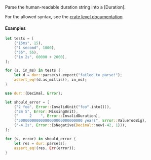 Parse the human-readable duration string into a [Duration].

For the allowed syntax, see the [crate level documentation](crate).

#### Examples
```rust
let tests = [
	("15ms", 15),
	("1 second", 1000),
	("55", 55),
	("1m 2s", 60000 + 2000),
];

for (s, in_ms) in tests {
	let d = dur::parse(s).expect("failed to parse!");
	assert_eq!(d.as_millis(), in_ms);
}

use dur::{Decimal, Error};

let should_error = [
	("2 foo", Error::InvalidUnit("foo".into())),
	("2m 5", Error::MissingUnit),
	("     2    ", Error::InvalidDuration),
	("50000000000000000000000000000 years", Error::ValueTooBig),
	("-4.2s", Error::IsNegative(Decimal::new(-42, 1))),
];

for (s, error) in should_error {
	let res = dur::parse(s);
	assert_eq!(res, Err(error));
}
```
